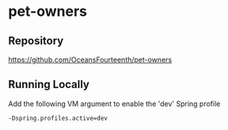 # pet-owners

## Repository
https://github.com/OceansFourteenth/pet-owners

## Running Locally
Add the following VM argument to enable the 'dev' Spring profile

```script-shell
-Dspring.profiles.active=dev
```
